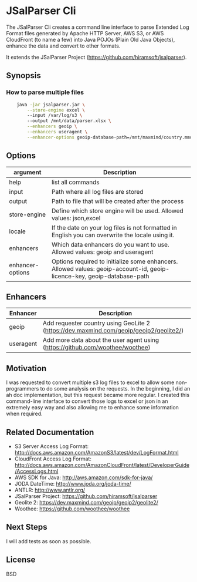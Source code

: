 JSalParser Cli
======

The JSalParser Cli creates a command line interface to parse Extended Log Format files generated by Apache HTTP Server, AWS S3, or 
AWS CloudFront (to name a few) into Java POJOs (Plain Old Java Objects), enhance the data and convert to other formats.

It extends the JSalParser Project (https://github.com/hiramsoft/jsalparser).

Synopsis
------

### How to parse multiple files

```Bash
    java -jar jsalparser.jar \
        --store-engine excel \ 
        --input /var/log/s3 \ 
        --output /mnt/data/parser.xlsx \
        --enhancers geoip \
        --enhancers useragent \
        --enhancer-options geoip-database-path=/mnt/maxmind/country.mmdb
```

Options
-----

| argument  |  Description |
|---|---|
| help | list all commands |
| input | Path where all log files are stored |
| output | Path to file that will be created after the process |
| store-engine | Define which store engine will be used. Allowed values: json,excel |
| locale | If the date on your log files is not formatted in English you can overwrite the locale using it. |
| enhancers | Which data enhancers do you want to use. Allowed values: geoip and useragent |
| enhancer-options | Options required to initialize some enhancers. Allowed values: geoip-account-id, geoip-licence-key, geoip-database-path |

Enhancers
-----

| Enhancer  |  Description |
|---|---|
| geoip | Add requester country using GeoLite 2 (https://dev.maxmind.com/geoip/geoip2/geolite2/) |
| useragent | Add more data about the user agent using (https://github.com/woothee/woothee) |

Motivation
------

I was requested to convert multiple s3 log files to excel to allow some non-programmers to do some analysis on the requests.
In the beginning, I did an ah doc implementation, but this request became more regular. 
I created this command-line interface to convert those logs to excel or json in an extremely easy way and also allowing me to enhance some 
information when required.

Related Documentation
--------

* S3 Server Access Log Format: http://docs.aws.amazon.com/AmazonS3/latest/dev/LogFormat.html
* CloudFront Access Log Format: http://docs.aws.amazon.com/AmazonCloudFront/latest/DeveloperGuide/AccessLogs.html
* AWS SDK for Java: http://aws.amazon.com/sdk-for-java/
* JODA DateTime: http://www.joda.org/joda-time/
* ANTLR: http://www.antlr.org/
* JSalParser Project: https://github.com/hiramsoft/jsalparser
* Geolite 2: https://dev.maxmind.com/geoip/geoip2/geolite2/
* Woothee: https://github.com/woothee/woothee

Next Steps
--------

I will add tests as soon as possible.

License
-----
BSD
